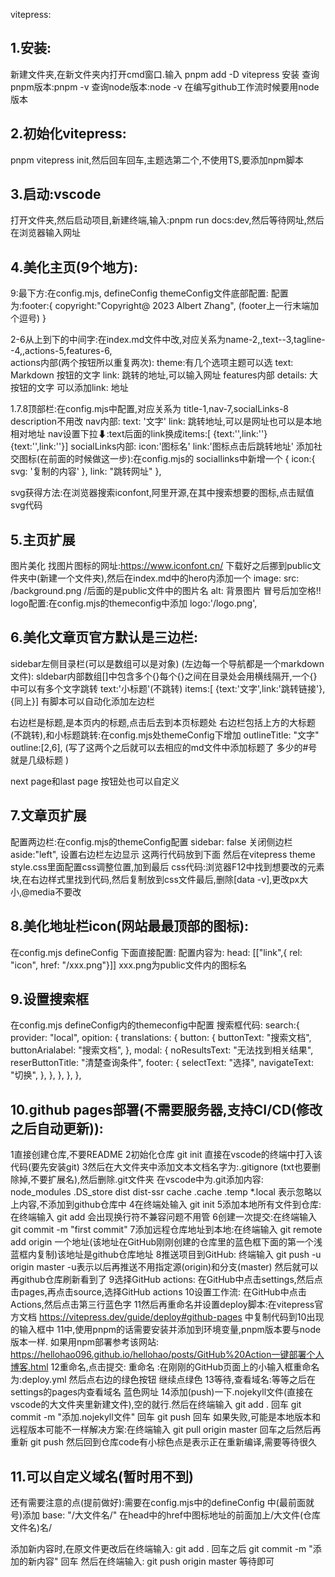 vitepress:
##  1.安装:
新建文件夹,在新文件夹内打开cmd窗口.输入 pnpm add -D vitepress 安装
查询pnpm版本:pnpm -v
查询node版本:node -v  在编写github工作流时候要用node版本

## 2.初始化vitepress:
 pnpm vitepress init,然后回车回车,主题选第二个,不使用TS,要添加npm脚本

## 3.启动:vscode
打开文件夹,然后启动项目,新建终端,输入:pnpm run docs:dev,然后等待网址,然后在浏览器输入网址

## 4.美化主页(9个地方):
9:最下方:在config.mjs, defineConfig themeConfig文件底部配置:
配置为:footer:{
    copyright:"Copyright@ 2023 Albert Zhang",        (footer上一行末端加个逗号)
}

2-6从上到下的中间字:在index.md文件中改,对应关系为name-2,,text--3,tagline--4,,actions-5,features-6,     
actions内部(两个按钮所以重复两次):
theme:有几个选项主题可以选
text: Markdown  按钮的文字
link: 跳转的地址,可以输入网址
features内部
details: 大按钮的文字
可以添加link: 地址

1.7.8顶部栏:在config.mjs中配置,对应关系为 title-1,nav-7,socialLinks-8   description不用改
nav内部:
text: '文字'
link: 跳转地址,可以是网址也可以是本地相对地址
nav设置下拉⬇:text后面的link换成items:[
{text:'',link:''}
{text:'',link:''}]
socialLinks内部:
icon:'图标名'
link:'图标点击后跳转地址'
添加社交图标(在前面的时候做这一步):在config.mjs的 sociallinks中新增一个
{
    icon:{
        svg: '复制的内容'
    },
    link: "跳转网址"
},

svg获得方法:在浏览器搜索iconfont,阿里开源,在其中搜索想要的图标,点击赋值svg代码

## 5.主页扩展
图片美化    找图片图标的网址:https://www.iconfont.cn/
下载好之后挪到public文件夹中(新建一个文件夹),然后在index.md中的hero内添加一个  image:
                                                                             src: /background.png   /后面的是public文件中的图片名
                                                                             alt: 背景图片   冒号后加空格!!
logo配置:在config.mjs的themeconfig中添加  logo:'/logo.png',

## 6.美化文章页官方默认是三边栏:
sidebar左侧目录栏(可以是数组可以是对象) (左边每一个导航都是一个markdown文件):
sldebar内部数组[]中包含多个{}每个{}之间在目录处会用横线隔开,一个{}中可以有多个文字跳转
text:'小标题'(不跳转)
items:[
{text:'文字',link:'跳转链接'},
{同上}]      有脚本可以自动化添加左边栏

右边栏是标题,是本页内的标题,点击后去到本页标题处
右边栏包括上方的大标题(不跳转),和小标题跳转:在config.mjs处themeConfig下增加
outlineTitle: "文字"
outline:[2,6],         (写了这两个之后就可以去相应的md文件中添加标题了  多少的#号就是几级标题 )

next page和last page 按钮处也可以自定义
## 7.文章页扩展
配置两边栏:在config.mjs的themeConfig配置
sidebar: false      关闭侧边栏
aside:"left",     设置右边栏左边显示  这两行代码放到下面
然后在vitepress theme style.css里面配置css调整位置,加到最后
css代码:浏览器F12中找到想要改的元素块,在右边样式里找到代码,然后复制放到css文件最后,删除[data -v],更改px大小,@media不要改

## 8.美化地址栏icon(网站最最顶部的图标):
在config.mjs defineConfig 下面直接配置:
配置内容为: head: [["link",{ rel: "icon", href: "/xxx.png"}]]      xxx.png为public文件内的图标名

## 9.设置搜索框
在config.mjs defineConfig内的themeconfig中配置
搜索框代码:
search:{
    provider: "local",
    opition: {
        translations: {
            button: {
                buttonText: "搜索文档",
                buttonArialabel: "搜索文档",
            },
            modal: {
                noResultsText: "无法找到相关结果",
                reserButtonTitle: "清楚查询条件",
                footer: {
                    selectText: "选择",
                    navigateText: "切换",
                },
            },
        },
    },
},


## 10.github pages部署(不需要服务器,支持CI/CD(修改之后自动更新)):
1直接创建仓库,不要README
2初始化仓库 git init  直接在vscode的终端中打入该代码(要先安装git)
3然后在大文件夹中添加文本文档名字为:.gitignore  (txt也要删除掉,不要扩展名),然后删除.git文件夹
在vscode中为.git添加内容:
node_modules
.DS_store
dist
dist-ssr
cache
.cache
.temp
*.local
表示忽略以上内容,不添加到github仓库中
4在终端处输入 git init
5添加本地所有文件到仓库:在终端输入 git add    会出现换行符不兼容问题不用管
6创建一次提交:在终端输入 git commit -m "first commit"
7添加远程仓库地址到本地:在终端输入 git remote add origin 一个地址(该地址在GitHub刚刚创建的仓库里的蓝色框下面的第一个浅蓝框内复制)该地址是github仓库地址
8推送项目到GitHub: 终端输入 git push -u origin master   -u表示以后再推送不用指定源(origin)和分支(master)   然后就可以再github仓库刷新看到了
9选择GitHub actions: 在GitHub中点击settings,然后点击pages,再点击source,选择GitHub actions
10设置工作流: 在GitHub中点击Actions,然后点击第三行蓝色字
11然后再重命名并设置deploy脚本:在vitepress官方文档 https://vitepress.dev/guide/deploy#github-pages 中复制代码到10出现的输入框中
11中,使用pnpm的话需要安装并添加到环境变量,pnpm版本要与node版本一样.     如果用npm部署参考该网站: https://hellohao096.github.io/hellohao/posts/GitHub%20Action一键部署个人博客.html
12重命名,点击提交: 重命名 :在刚刚的GitHub页面上的小输入框重命名为:deploy.yml 然后点右边的绿色按钮 继续点绿色
13等待,查看域名:等等之后在settings的pages内查看域名 蓝色网址
14添加(push)一下.nojekyll文件(直接在vscode的大文件夹里新建文件),空的就行.然后在终端输入
git add . 回车
git commit -m "添加.nojekyll文件" 回车
git push 回车 
如果失败,可能是本地版本和远程版本可能不一样解决方案:在终端输入 git pull origin master 回车之后然后再重新 git push 
然后回到仓库code有小棕色点是表示正在重新编译,需要等待很久




## 11.可以自定义域名(暂时用不到)

还有需要注意的点(提前做好):需要在config.mjs中的defineConfig 中(最前面就号)添加 
base: "/大文件名/"        在head中的href中图标地址的前面加上/大文件(仓库文件名)名/


添加新内容时,在原文件更改后在终端输入: git add . 回车之后 git commit -m "添加的新内容" 回车 然后在终端输入: git push origin master 
等待即可